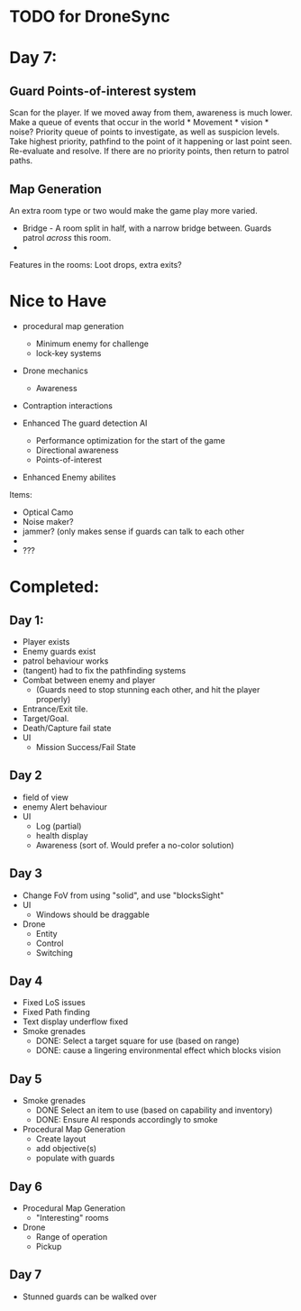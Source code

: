TODO for DroneSync
===============

# Day 7:

## Guard Points-of-interest system
  Scan for the player. If we moved away from them, awareness is much lower.
  Make a queue of events that occur in the world
    * Movement
    * vision
    * noise?
  Priority queue of points to investigate, as well as suspicion levels.
  Take highest priority, pathfind to the point of it happening or last point seen.
  Re-evaluate and resolve.
  If there are no priority points, then return to patrol paths.

## Map Generation
  An extra room type or two would make the game play more varied.

  * Bridge - A room split in half, with a narrow bridge between. Guards patrol _across_ this room.
  * 

  Features in the rooms: Loot drops, extra exits?


# Nice to Have

* procedural map generation
  - Minimum enemy for challenge
  - lock-key systems
* Drone mechanics
  - Awareness

* Contraption interactions

* Enhanced The guard detection AI 
  - Performance optimization for the start of the game
  - Directional awareness
  - Points-of-interest

* Enhanced Enemy abilites

Items:
  - Optical Camo
  - Noise maker?
  - jammer? (only makes sense if guards can talk to each other
  - 
  - ???




# Completed:
## Day 1:
* Player exists
* Enemy guards exist
* patrol behaviour works
* (tangent) had to fix the pathfinding systems
* Combat between enemy and player 
  - (Guards need to stop stunning each other, and hit the player properly)
* Entrance/Exit tile.
* Target/Goal.
* Death/Capture fail state
* UI
  - Mission Success/Fail State

## Day 2
* field of view
* enemy Alert behaviour
* UI
  - Log (partial)
  - health display
  - Awareness (sort of. Would prefer a no-color solution)

## Day 3
* Change FoV from using "solid", and use "blocksSight"
* UI
  - Windows should be draggable
* Drone
  - Entity
  - Control
  - Switching

## Day 4
* Fixed LoS issues
* Fixed Path finding
* Text display underflow fixed
* Smoke grenades
  - DONE: Select a target square for use (based on range)
  - DONE: cause a lingering environmental effect which blocks vision

## Day 5
* Smoke grenades
    * DONE Select an item to use (based on capability and inventory)
    * DONE: Ensure AI responds accordingly to smoke
* Procedural Map Generation
  - Create layout
  - add objective(s)
  - populate with guards

## Day 6
* Procedural Map Generation
  - "Interesting" rooms
* Drone
  - Range of operation
  - Pickup

## Day 7
* Stunned guards can be walked over

